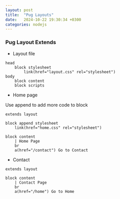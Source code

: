 ```yaml
---
layout: post
title:  "Pug Layouts"
date:   2024-10-22 19:30:34 +0300
categories: nodejs
---
```

### Pug Layout Extends

* Layout file
```jade
head
    block stylesheet
        link(href="layout.css" rel="stylesheet")
body
    block content
    block scripts
```

* Home page

Use append to add more code to block

```jade 
extends layout

block append stylesheet
    link(href="home.css" rel="stylesheet")

block content
    | Home Page
    br
    a(href="/contact") Go to Contact
```

* Contact

```jade 
extends layout

block content
    | Contact Page
    br
    a(href="/home") Go to Home
```
